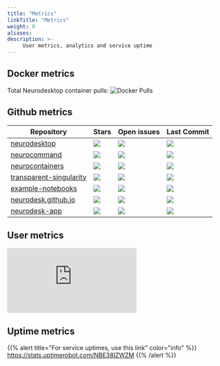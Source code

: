 ```yaml
---
title: "Metrics"
linkTitle: "Metrics"
weight: 9
aliases:
description: >-
     User metrics, analytics and service uptime
---
```


## Docker metrics
Total Neurodesktop container pulls: ![Docker Pulls](https://img.shields.io/docker/pulls/vnmd/neurodesktop)

## Github metrics
| Repository                                                                      | Stars                                                                      | Open issues                                                                     | Last Commit                                                                      |
| --------------------------------------------------------------------------------| -------------------------------------------------------------------------- | ------------------------------------------------------------------------------- | -------------------------------------------------------------------------------- |
| [neurodesktop](https://github.com/NeuroDesk/neurodesktop)                       | ![](https://img.shields.io/github/stars/neurodesk/neurodesktop)            | ![](https://img.shields.io/github/issues-raw/neurodesk/neurodesktop)            | ![](https://img.shields.io/github/last-commit/neurodesk/neurodesktop)            |
| [neurocommand](https://github.com/NeuroDesk/neurocommand)                       | ![](https://img.shields.io/github/stars/NeuroDesk/neurocommand)            | ![](https://img.shields.io/github/issues-raw/NeuroDesk/neurocommand)            | ![](https://img.shields.io/github/last-commit/NeuroDesk/neurocommand)            |
| [neurocontainers](https://github.com/NeuroDesk/neurocontainers)                 | ![](https://img.shields.io/github/stars/NeuroDesk/neurocontainers)         | ![](https://img.shields.io/github/issues-raw/NeuroDesk/neurocontainers)         | ![](https://img.shields.io/github/last-commit/NeuroDesk/neurocontainers)         |
| [transparent-singularity](https://github.com/NeuroDesk/transparent-singularity) | ![](https://img.shields.io/github/stars/NeuroDesk/transparent-singularity) | ![](https://img.shields.io/github/issues-raw/NeuroDesk/transparent-singularity) | ![](https://img.shields.io/github/last-commit/NeuroDesk/transparent-singularity) |
| [example-notebooks](https://github.com/NeuroDesk/example-notebooks)             | ![](https://img.shields.io/github/stars/NeuroDesk/example-notebooks)       | ![](https://img.shields.io/github/issues-raw/NeuroDesk/example-notebooks)       | ![](https://img.shields.io/github/last-commit/NeuroDesk/example-notebooks)       |
| [neurodesk.github.io](https://github.com/NeuroDesk/neurodesk.github.io)         | ![](https://img.shields.io/github/stars/NeuroDesk/neurodesk.github.io)     | ![](https://img.shields.io/github/issues-raw/NeuroDesk/neurodesk.github.io)     | ![](https://img.shields.io/github/last-commit/NeuroDesk/neurodesk.github.io)     |
| [neurodesk-app](https://github.com/NeuroDesk/neurodesk-app)                     | ![](https://img.shields.io/github/stars/NeuroDesk/neurodesk-app)           | ![](https://img.shields.io/github/issues-raw/NeuroDesk/neurodesk-app)           | ![](https://img.shields.io/github/last-commit/NeuroDesk/neurodesk-app)           |

## User metrics

<iframe src="https://lookerstudio.google.com/embed/reporting/1b5d3da0-7a67-4440-bc3c-95bd6fd94f18/page/2VKTD" frameborder="0" style="border:0"></iframe>

## Uptime metrics

{{% alert title="For service uptimes, use this link" color="info" %}}
https://stats.uptimerobot.com/NBE38IZWZM
{{% /alert %}}




